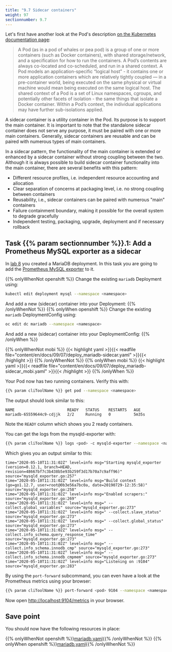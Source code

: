 ```yaml
---
title: "9.7 Sidecar containers"
weight: 97
sectionnumber: 9.7
---
```


Let's first have another look at the Pod's description [on the Kubernetes documentation page](https://kubernetes.io/docs/concepts/workloads/pods/pod/):

> A Pod (as in a pod of whales or pea pod) is a group of one or more containers (such as Docker containers), with shared storage/network, and a specification for how to run the containers. A Pod’s contents are always co-located and co-scheduled, and run in a shared context. A Pod models an application-specific “logical host” - it contains one or more application containers which are relatively tightly coupled — in a pre-container world, being executed on the same physical or virtual machine would mean being executed on the same logical host.
> The shared context of a Pod is a set of Linux namespaces, cgroups, and potentially other facets of isolation - the same things that isolate a Docker container. Within a Pod’s context, the individual applications may have further sub-isolations applied.

A sidecar container is a utility container in the Pod. Its purpose is to support the main container. It is important to note that the standalone sidecar container does not serve any purpose, it must be paired with one or more main containers. Generally, sidecar containers are reusable and can be paired with numerous types of main containers.

In a sidecar pattern, the functionality of the main container is extended or enhanced by a sidecar container without strong coupling between the two. Although it is always possible to build sidecar container functionality into the main container, there are several benefits with this pattern:

* Different resource profiles, i.e. independent resource accounting and allocation
* Clear separation of concerns at packaging level, i.e. no strong coupling between containers
* Reusability, i.e., sidecar containers can be paired with numerous "main" containers
* Failure containment boundary, making it possible for the overall system to degrade gracefully
* Independent testing, packaging, upgrade, deployment and if necessary rollback


## Task {{% param sectionnumber %}}.1: Add a Prometheus MySQL exporter as a sidecar

In [lab 8](../../08/) you created a MariaDB deployment. In this task you are going to add the [Prometheus MySQL exporter](https://github.com/prometheus/mysqld_exporter) to it.

{{% onlyWhenNot openshift %}}
Change the existing `mariadb` Deployment using:

```bash
kubectl edit deployment mysql --namespace <namespace>
```

And add a new (sidecar) container into your Deployment:
{{% /onlyWhenNot %}}
{{% onlyWhen openshift %}}
Change the existing `mariadb` DeploymentConfig using:

```bash
oc edit dc mariadb --namespace <namespace>
```

And add a new (sidecar) container into your DeploymentConfig:
{{% /onlyWhen %}}

{{% onlyWhenNot mobi %}}
{{< highlight yaml >}}{{< readfile file="content/en/docs/09/07/deploy_mariadb-sidecar.yaml" >}}{{< /highlight >}}
{{% /onlyWhenNot %}}
{{% onlyWhen mobi %}}
{{< highlight yaml >}}{{< readfile file="content/en/docs/09/07/deploy_mariadb-sidecar_mobi.yaml" >}}{{< /highlight >}}
{{% /onlyWhen %}}

Your Pod now has two running containers. Verify this with:

```bash
{{% param cliToolName %}} get pod --namespace <namespace>
```

The output should look similar to this:

```
NAME                       READY   STATUS    RESTARTS   AGE
mariadb-65559644c9-cdjjk   2/2     Running   0          5m35s
```

Note the `READY` column which shows you 2 ready containers.

You can get the logs from the mysqld-exporter with:

```bash
{{% param cliToolName %}} logs <pod> -c mysqld-exporter --namespace <namespace>
```

Which gives you an output similar to this:

```
time="2020-05-10T11:31:02Z" level=info msg="Starting mysqld_exporter (version=0.12.1, branch=HEAD, revision=48667bf7c3b438b5e93b259f3d17b70a7c9aff96)" source="mysqld_exporter.go:257"
time="2020-05-10T11:31:02Z" level=info msg="Build context (go=go1.12.7, user=root@0b3e56a7bc0a, date=20190729-12:35:58)" source="mysqld_exporter.go:258"
time="2020-05-10T11:31:02Z" level=info msg="Enabled scrapers:" source="mysqld_exporter.go:269"
time="2020-05-10T11:31:02Z" level=info msg=" --collect.global_variables" source="mysqld_exporter.go:273"
time="2020-05-10T11:31:02Z" level=info msg=" --collect.slave_status" source="mysqld_exporter.go:273"
time="2020-05-10T11:31:02Z" level=info msg=" --collect.global_status" source="mysqld_exporter.go:273"
time="2020-05-10T11:31:02Z" level=info msg=" --collect.info_schema.query_response_time" source="mysqld_exporter.go:273"
time="2020-05-10T11:31:02Z" level=info msg=" --collect.info_schema.innodb_cmp" source="mysqld_exporter.go:273"
time="2020-05-10T11:31:02Z" level=info msg=" --collect.info_schema.innodb_cmpmem" source="mysqld_exporter.go:273"
time="2020-05-10T11:31:02Z" level=info msg="Listening on :9104" source="mysqld_exporter.go:283"
```

By using the `port-forward` subcommand, you can even have a look at the Prometheus metrics using your browser:

```bash
{{% param cliToolName %}} port-forward <pod> 9104 --namespace <namespace>
```

Now open <http://localhost:9104/metrics> in your browser.


## Save point

You should now have the following resources in place:

{{% onlyWhenNot openshift %}}[mariadb.yaml](mariadb.yaml){{% /onlyWhenNot %}}
{{% onlyWhen openshift %}}[mariadb.yaml](mariadb_openshift.yaml){{% /onlyWhenNot %}}
